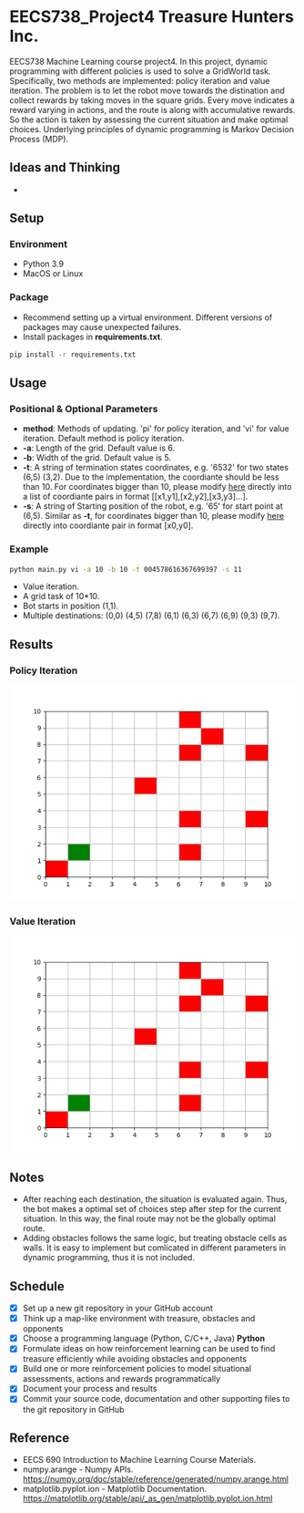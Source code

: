# EECS738_Project4 Treasure Hunters Inc.
EECS738 Machine Learning course project4. In this project, dynamic programming with different policies is used to solve a GridWorld task. Specifically, two methods are implemented: policy iteration and value iteration. The problem is to let the robot move towards the distination and collect rewards by taking moves in the square grids. Every move indicates a reward varying in actions, and the route is along with accumulative rewards. So the action is taken by assessing the current situation and make optimal choices. Underlying principles of dynamic programming is Markov Decision Process (MDP).

## Ideas and Thinking
* 

## Setup
### Environment
* Python 3.9
* MacOS or Linux

### Package
* Recommend setting up a virtual environment. Different versions of packages may cause unexpected failures.
* Install packages in **requirements.txt**.
```bash
pip install -r requirements.txt
``` 

## Usage
### Positional & Optional Parameters
* **method**: Methods of updating. 'pi' for policy iteration, and 'vi' for value iteration. Default method is policy iteration.
* **-a**: Length of the grid. Default value is 6.
* **-b**: Width of the grid. Default value is 5.
* **-t**: A string of termination states coordinates, e.g. '6532' for two states (6,5) (3,2). Due to the implementation, the coordiante should be less than 10. For coordinates bigger than 10, please modify [here](https://github.com/liuzey/EECS738_Project4/blob/cc899ac2a5f72eb0653a270d5d884862d297d031/main.py#L24) directly into a list of coordiante pairs in format \[\[x1,y1\],\[x2,y2\],\[x3,y3\]...\].
* **-s**: A string of Starting position of the robot, e.g. '65' for start point at (6,5). Similar as **-t**, for coordinates bigger than 10, please modify [here](https://github.com/liuzey/EECS738_Project4/blob/cc899ac2a5f72eb0653a270d5d884862d297d031/main.py#L23) directly into coordiante pair in format \[x0,y0\].

### Example
```bash
python main.py vi -a 10 -b 10 -t 004578616367699397 -s 11
```
* Value iteration.
* A grid task of 10\*10.
* Bot starts in position (1,1).
* Multiple destinations: (0,0) (4,5) (7,8) (6,1) (6,3) (6,7) (6,9) (9,3) (9,7).


## Results
### Policy Iteration

![](https://github.com/liuzey/EECS738_Project4/blob/main/pic_pi/all.gif)

### Value Iteration

![](https://github.com/liuzey/EECS738_Project4/blob/main/pic_vi/all.gif)

## Notes
* After reaching each destination, the situation is evaluated again. Thus, the bot makes a optimal set of choices step after step for the current situation. In this way, the final route may not be the globally optimal route.
* Adding obstacles follows the same logic, but treating obstacle cells as walls. It is easy to implement but comlicated in different parameters in dynamic programming, thus it is not included.

## Schedule
- [x] Set up a new git repository in your GitHub account
- [x] Think up a map-like environment with treasure, obstacles and opponents
- [x] Choose a programming language (Python, C/C++, Java) **Python**
- [x] Formulate ideas on how reinforcement learning can be used to find treasure efficiently while avoiding obstacles and opponents
- [x] Build one or more reinforcement policies to model situational assessments, actions and rewards programmatically
- [x] Document your process and results
- [x] Commit your source code, documentation and other supporting files to the git repository in GitHub

## Reference
* EECS 690 Introduction to Machine Learning Course Materials.
* numpy.arange - Numpy APIs. https://numpy.org/doc/stable/reference/generated/numpy.arange.html
* matplotlib.pyplot.ion - Matplotlib Documentation. https://matplotlib.org/stable/api/_as_gen/matplotlib.pyplot.ion.html

